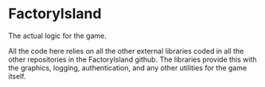 # FactoryIsland

The actual logic for the game.

All the code here relies on all the other external
libraries coded in all the other repositories in the
FactoryIsland github. The libraries provide this with
the graphics, logging, authentication, and any other
utilities for the game itself.